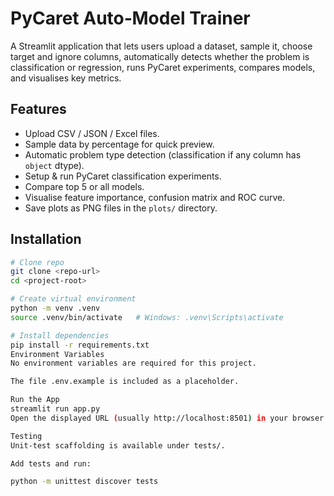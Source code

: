 # PyCaret Auto‑Model Trainer

A Streamlit application that lets users upload a dataset, sample it, choose target and ignore columns, automatically detects whether the problem is classification or regression, runs PyCaret experiments, compares models, and visualises key metrics.

## Features

- Upload CSV / JSON / Excel files.
- Sample data by percentage for quick preview.
- Automatic problem type detection (classification if any column has `object` dtype).
- Setup & run PyCaret classification experiments.
- Compare top 5 or all models.
- Visualise feature importance, confusion matrix and ROC curve.
- Save plots as PNG files in the `plots/` directory.

## Installation

```bash
# Clone repo
git clone <repo-url>
cd <project-root>

# Create virtual environment
python -m venv .venv
source .venv/bin/activate   # Windows: .venv\Scripts\activate

# Install dependencies
pip install -r requirements.txt
Environment Variables
No environment variables are required for this project.

The file .env.example is included as a placeholder.

Run the App
streamlit run app.py
Open the displayed URL (usually http://localhost:8501) in your browser.

Testing
Unit‑test scaffolding is available under tests/.

Add tests and run:

python -m unittest discover tests

